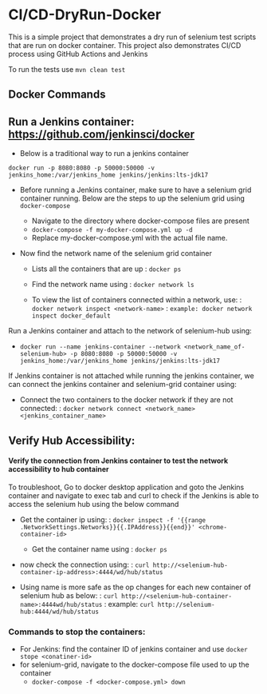 # CI/CD-DryRun-Docker

This is a simple project that demonstrates a dry run of selenium test scripts that are run on docker container. This
project also demonstrates CI/CD process using GitHub Actions and Jenkins

To run the tests use `mvn clean test`

## Docker Commands

## Run a Jenkins container: https://github.com/jenkinsci/docker

* Below is a traditional way to
  run a jenkins container

`docker run -p 8080:8080 -p 50000:50000 -v jenkins_home:/var/jenkins_home jenkins/jenkins:lts-jdk17`

* Before running a Jenkins container, make sure to have a selenium grid container running. Below are the steps to up the
  selenium grid using `docker-compose`
    * Navigate to the directory where docker-compose files are present
    * `docker-compose -f my-docker-compose.yml up -d`
    * Replace my-docker-compose.yml with the actual file name.

* Now find the network name of the selenium grid container

    * Lists all the containers that are up
      : `docker ps`

    * Find the network name using
      : `docker network ls`

    * To view the list of containers connected within a network, use:
      : `docker network inspect <network-name>`
      : `example: docker network inspect docker_default`

Run a Jenkins container and attach to the network of selenium-hub using:

* `docker run --name jenkins-container --network <network_name_of-selenium-hub> -p 8080:8080 -p 50000:50000 -v jenkins_home:/var/jenkins_home jenkins/jenkins:lts-jdk17`

If Jenkins container is not attached while running the jenkins container, we can connect the jenkins container and
selenium-grid container using:

* Connect the two containers to the docker network if they are not connected:
  : `docker network connect <network_name> <jenkins_container_name>`

## Verify Hub Accessibility:

#### Verify the connection from Jenkins container to test the network accessibility to hub container

To troubleshoot, Go to docker desktop application and goto the Jenkins container and navigate to exec tab and curl to
check if the Jenkins is able to access the selenium hub using the below command

* Get the container ip using:
  : `docker inspect -f '{{range .NetworkSettings.Networks}}{{.IPAddress}}{{end}}' <chrome-container-id>`

    * Get the container name using : `docker ps`

* now check the connection using:
  : `curl http://<selenium-hub-container-ip-address>:4444/wd/hub/status`

* Using name is more safe as the op changes for each new container of selenium hub as below:
  : `curl http://<selenium-hub-container-name>:4444wd/hub/status`
  : example: `curl http://selenium-hub:4444/wd/hub/status`

### Commands to stop the containers:

* For Jenkins: find the container ID of jenkins container and use `docker stope <conatiner-id>`
* for selenium-grid, navigate to the docker-compose file used to up the container
    * `docker-compose -f <docker-compose.yml> down` 
